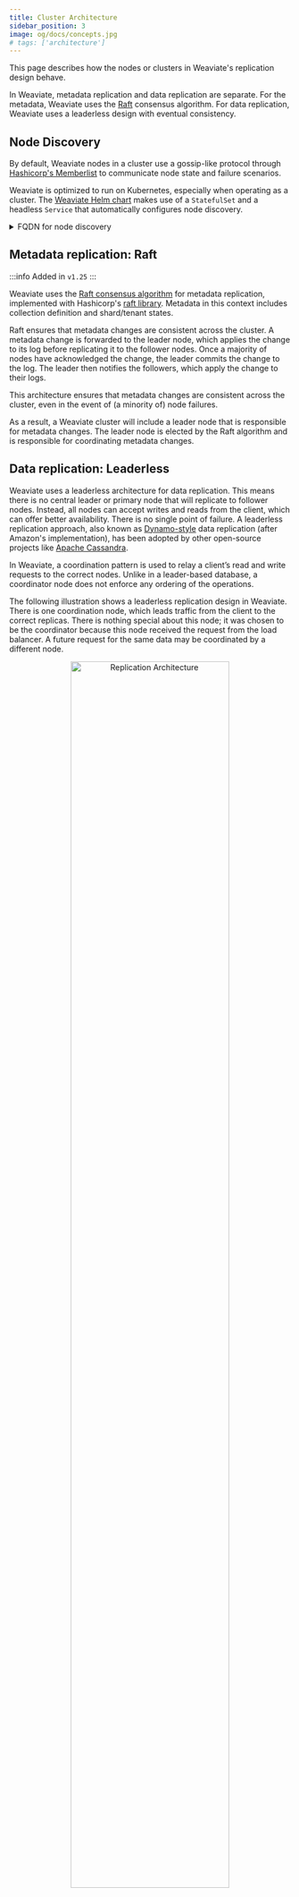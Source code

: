 ```yaml
---
title: Cluster Architecture
sidebar_position: 3
image: og/docs/concepts.jpg
# tags: ['architecture']
---
```



This page describes how the nodes or clusters in Weaviate's replication design behave.

In Weaviate, metadata replication and data replication are separate. For the metadata, Weaviate uses the [Raft](https://raft.github.io/) consensus algorithm. For data replication, Weaviate uses a leaderless design with eventual consistency.

## Node Discovery

By default, Weaviate nodes in a cluster use a gossip-like protocol through [Hashicorp's Memberlist](https://github.com/hashicorp/memberlist) to communicate node state and failure scenarios.

Weaviate is optimized to run on Kubernetes, especially when operating as a cluster. The [Weaviate Helm chart](/docs/weaviate/installation/kubernetes.md#weaviate-helm-chart) makes use of a `StatefulSet` and a headless `Service` that automatically configures node discovery.

<details>
  <summary>FQDN for node discovery</summary>

:::caution Added in `v1.25.15` and removed in `v1.30`

This was an experimental feature. Use with caution.

:::

There can be a situation where IP-address based node discovery is not optimal. In such cases, you can set `RAFT_ENABLE_FQDN_RESOLVER` and `RAFT_FQDN_RESOLVER_TLD` [environment variables](../../config-refs/env-vars/index.md#multi-node-instances) to enable [fully qualified domain name (FQDN)](https://en.wikipedia.org/wiki/Fully_qualified_domain_name) based node discovery.

If this feature is enabled, Weaviate uses the FQDN resolver to resolve the node name to the node IP address for metadata (e.g., Raft) communication.

:::info FQDN: For metadata changes only
This feature is only used for metadata changes which use Raft as the consensus mechanism. It does not affect data read/write operations.
:::

#### Examples of when to use FQDN for node discovery

The use of FQDN can resolve a situation where if IP addresses are re-used across different clusters, the nodes in one cluster could mistakenly discover nodes in another cluster.

It can also be useful when using services (for example, Kubernetes) where the IP of the services is different from the actual node IP, but it proxies the connection to the node.

#### Environment variables for FQDN node discovery

`RAFT_ENABLE_FQDN_RESOLVER` is a Boolean flag. This flag enables the FQDN resolver. If set to `true`, Weaviate uses the FQDN resolver to resolve the node name to the node IP address. If set to `false`, Weaviate uses the memberlist lookup to resolve the node name to the node IP address. The default value is `false`.

`RAFT_FQDN_RESOLVER_TLD` is a string that is appended in the format `[node-id].[tld]` when resolving a node-id to an IP address, where `[tld]` is the top-level domain.

To use this feature, set `RAFT_ENABLE_FQDN_RESOLVER` to `true`.

</details>

## Metadata replication: Raft

:::info Added in `v1.25`
:::

Weaviate uses the [Raft consensus algorithm](https://raft.github.io/) for metadata replication, implemented with Hashicorp's [raft library](https://pkg.go.dev/github.com/hashicorp/raft). Metadata in this context includes collection definition and shard/tenant states.

Raft ensures that metadata changes are consistent across the cluster. A metadata change is forwarded to the leader node, which applies the change to its log before replicating it to the follower nodes. Once a majority of nodes have acknowledged the change, the leader commits the change to the log. The leader then notifies the followers, which apply the change to their logs.

This architecture ensures that metadata changes are consistent across the cluster, even in the event of (a minority of) node failures.

As a result, a Weaviate cluster will include a leader node that is responsible for metadata changes. The leader node is elected by the Raft algorithm and is responsible for coordinating metadata changes.

## Data replication: Leaderless

Weaviate uses a leaderless architecture for data replication. This means there is no central leader or primary node that will replicate to follower nodes. Instead, all nodes can accept writes and reads from the client, which can offer better availability. There is no single point of failure. A leaderless replication approach, also known as [Dynamo-style](https://www.allthingsdistributed.com/files/amazon-dynamo-sosp2007.pdf) data replication (after Amazon's implementation), has been adopted by other open-source projects like [Apache Cassandra](https://cassandra.apache.org).

In Weaviate, a coordination pattern is used to relay a client’s read and write requests to the correct nodes. Unlike in a leader-based database, a coordinator node does not enforce any ordering of the operations.

The following illustration shows a leaderless replication design in Weaviate. There is one coordination node, which leads traffic from the client to the correct replicas. There is nothing special about this node; it was chosen to be the coordinator because this node received the request from the load balancer. A future request for the same data may be coordinated by a different node.

<p align="center"><img src="/img/docs/replication-architecture/replication-main-quorum.png" alt="Replication Architecture" width="75%"/></p>

The main advantage of a leaderless replication design is improved fault tolerance. Without a leader that handles all requests, a leaderless design offers better availability. In a single-leader design, all writes need to be processed by this leader. If this node cannot be reached or goes down, no writes can be processed. With a leaderless design, all nodes can receive write operations, so there is no risk of one master node failing.

On the flipside of high availability, a leaderless database tends to be less consistent. Because there is no leader node, data on different nodes may temporarily be out of date. Leaderless databases tend to be eventually consistent. Consistency in Weaviate is [tunable](./consistency.md), but this occurs at the expense of availability.


## Replication Factor

import RaftRFChangeWarning from '/_includes/1-25-replication-factor.mdx';

<RaftRFChangeWarning/>

In Weaviate, data replication is enabled and controlled per collection. This means you can have different replication factors for different collections.

The replication factor (RF or n) determines how many copies of data are stored in the distributed setup. A replication factor of 1 means that there is only 1 copy of each data entry in the database setup, in other words there is no replication. A replication factor of 2 means that there are two copies of each data entry, which are present on two different nodes (replicas). Naturally, the replication factor cannot be higher than the number of nodes. Any node in the cluster can act as a coordinating node to lead queries to the correct target node(s).

A replication factor of 3 is commonly used, since this provides a right balance between performance and fault tolerance. An odd number of nodes is generally preferred, as it makes it easier to resolve conflicts. In a 3-node setup, a quorum can be reached with 2 nodes. Therefore the fault tolerance is 1 node. In a 2-node setup, on the other hand, no node failures can be tolerated while still reaching consensus across nodes. In a 4-node setup, respectively, 3 nodes would be required to reach a consensus. Thus, a 3-node setup has a better fault-tolerance to cost ratio than either a 2-node or 4-node setup.

<p align="center"><img src="/img/docs/replication-architecture/replication-factor.png" alt="Replication Factor" width="75%"/></p>


## Write operations

On a write operation, the client’s request will be sent to any node in the cluster. The first node which receives the request is assigned as the coordinator. The coordinator node sends the request to a number of predefined replicas and returns the result to the client. So, any node in the cluster can be a coordinator node. A client will only have direct contact with this coordinator node. Before sending the result back to the client, the coordinator node waits for a number of write acknowledgments from different nodes depending on the configuration. How many acknowledgments Weaviate waits for, depends on the [consistency configuration](./consistency.md).

**Steps**
1. The client sends data to any node, which will be assigned as the coordinator node
2. The coordinator node sends the data to more than one replica node in the cluster
3. The coordinator node waits for acknowledgment from a specified proportion (let's call it `x`) of cluster nodes. Starting with v1.18, `x` is [configurable](./consistency.md), and defaults to `ALL` nodes.
4. When `x` ACKs are received by the coordinator node, the write is successful.

As an example, consider a cluster size of 3 with replication factor of 3. So, all nodes in the distributed setup contain a copy of the data. When the client sends new data, this will be replicated to all three nodes.

<p align="center"><img src="/img/docs/replication-architecture/replication-rf3-size3.png" alt="Replication Factor 3 with cluster size 3" width="75%"/></p>

With a cluster size of 8 and a replication factor of 3, a write operation will not be sent to all 8 nodes, but only to those three containing the replicas. The coordinating node will determine which nodes the data will be written to. Which nodes store which collections (and therefore shards) is determined by the setup of Weaviate, which is known by each node and thus each coordinator node. Where something is replicated is deterministic, so all nodes know on which shard which data will land.

<p align="center"><img src="/img/docs/replication-architecture/replication-rf3-size8.png" alt="Replication Factor 3 with cluster size 8" width="75%"/></p>

## Read operations

Read operations are also coordinated by a coordinator node, which directs a query to the correct nodes that contain the data. Since one or more nodes may contain old (stale) data, the read client will determine which of the received data is the most recent before sending it to the user.

**Steps**
1. The client sends a query to Weaviate, any node in the cluster that receives the request first will act as the coordinator node
2. The coordinator node sends the query to more than one replica node in the cluster
3. The coordinator waits for a response from x nodes. *x is [configurable](./consistency.md) (`ALL`, `QUORUM` or `ONE`, available from v1.18, Get-Object-By-ID type requests have tunable consistency from v1.17).*
4. The coordinator node resolves conflicting data using some metadata (e.g. timestamp, id, version number)
5. The coordinator returns the latest data to the client

If the cluster size is 3 and the replication factor is also 3, then all nodes can serve the query. The consistency level determines how many nodes will be queried.

If the cluster size is 10 and the replication factor is 3, the 3 nodes which contain that data (collection) can serve queries, coordinated by the coordinator node. The client waits until x (the consistency level) nodes have responded.

## Questions and feedback

import DocsFeedback from '/_includes/docs-feedback.mdx';

<DocsFeedback/>
